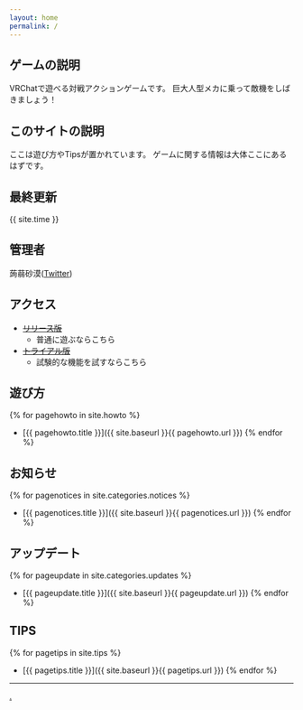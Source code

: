 ```yaml
---
layout: home
permalink: /
---
```


<!-- # ハイパー殴りロボ(仮)資料集 -->
## ゲームの説明
VRChatで遊べる対戦アクションゲームです。
巨大人型メカに乗って敵機をしばきましょう！

## このサイトの説明
ここは遊び方やTipsが置かれています。
ゲームに関する情報は大体ここにあるはずです。

## 最終更新
{{ site.time }}

## 管理者
蒟蒻砂漠([Twitter](https://x.com/konjacdesert))

## アクセス
* ~~[リリース版]()~~
    * 普通に遊ぶならこちら
* ~~[トライアル版]()~~
    * 試験的な機能を試すならこちら

## 遊び方
{% for pagehowto in site.howto %}
* [{{ pagehowto.title }}]({{ site.baseurl }}{{ pagehowto.url }})
{% endfor %}

## お知らせ
{% for pagenotices in site.categories.notices %}
* [{{ pagenotices.title }}]({{ site.baseurl }}{{ pagenotices.url }})
{% endfor %}

## アップデート
{% for pageupdate in site.categories.updates %}
* [{{ pageupdate.title }}]({{ site.baseurl }}{{ pageupdate.url }})
{% endfor %}

## TIPS
{% for pagetips in site.tips %}
* [{{ pagetips.title }}]({{ site.baseurl }}{{ pagetips.url }})
{% endfor %}

***

[.](./_pages/specs.md)
